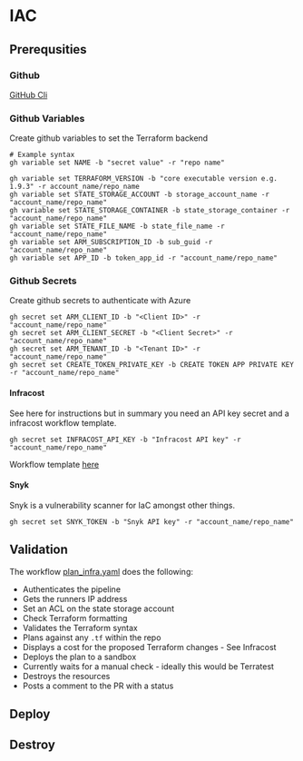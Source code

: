 # IAC

## Prerequsities

### Github

[GitHub Cli](https://cli.github.com/)

### Github Variables

Create github variables to set the Terraform backend

```shell
# Example syntax
gh variable set NAME -b "secret value" -r "repo name"

gh variable set TERRAFORM_VERSION -b "core executable version e.g. 1.9.3" -r account_name/repo_name
gh variable set STATE_STORAGE_ACCOUNT -b storage_account_name -r "account_name/repo_name"
gh variable set STATE_STORAGE_CONTAINER -b state_storage_container -r "account_name/repo_name"
gh variable set STATE_FILE_NAME -b state_file_name -r "account_name/repo_name"
gh variable set ARM_SUBSCRIPTION_ID -b sub_guid -r "account_name/repo_name"
gh variable set APP_ID -b token_app_id -r "account_name/repo_name"
```

### Github Secrets

Create github secrets to authenticate with Azure

```shell
gh secret set ARM_CLIENT_ID -b "<Client ID>" -r "account_name/repo_name"
gh secret set ARM_CLIENT_SECRET -b "<Client Secret>" -r "account_name/repo_name"
gh secret set ARM_TENANT_ID -b "<Tenant ID>" -r "account_name/repo_name"
gh secret set CREATE_TOKEN_PRIVATE_KEY -b CREATE TOKEN APP PRIVATE KEY -r "account_name/repo_name"
```

#### Infracost

See here for instructions but in summary you need an API key secret and a infracost workflow template.

```shell
gh secret set INFRACOST_API_KEY -b "Infracost API key" -r "account_name/repo_name"
```

Workflow template [here](../.github/workflows/)

#### Snyk

Snyk is a vulnerability scanner for IaC amongst other things.

```shell
gh secret set SNYK_TOKEN -b "Snyk API key" -r "account_name/repo_name"
```

## Validation

The workflow [plan_infra.yaml](../.github/workflows/plan_infra.yaml) does the following:

- Authenticates the pipeline
- Gets the runners IP address
- Set an ACL on the state storage account
- Check Terraform formatting
- Validates the Terraform syntax
- Plans against any `.tf` within the repo
- Displays a cost for the proposed Terraform changes - See Infracost
- Deploys the plan to a sandbox
- Currently waits for a manual check - ideally this would be Terratest
- Destroys the resources
- Posts a comment to the PR with a status

## Deploy

## Destroy
